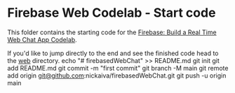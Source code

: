 # Firebase Web Codelab - Start code

This folder contains the starting code for the [Firebase: Build a Real Time Web Chat App Codelab](https://codelabs.developers.google.com/codelabs/firebase-web/).

If you'd like to jump directly to the end and see the finished code head to the [web](../web) directory.
echo "# firebasedWebChat" >> README.md
git init
git add README.md
git commit -m "first commit"
git branch -M main
git remote add origin git@github.com:nickaiva/firebasedWebChat.git
git push -u origin main